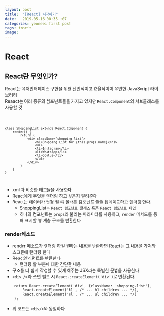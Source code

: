 ```yaml
---
layout: post
title:  "[React] 시작하기"
date:   2019-05-16 00:35 :07
categories: yeoneei first post 
tags: topcit
image: 
---
```


# React

## React란 무엇인가?
React는 유저인터페이스 구현을 위한 선언적이고 효율적이며 유연한 JavaScript 라이브러리  
Reaact는 여러 종류의 컴포넌트들을 가지고 있지만 `React.Component`의 서브클래스를 사용할 것


<code>
    
    class ShoppingList extends React.Component {
        render() {
            return (
                <div className="shopping-list">
                    <h1>Shopping List for {this.props.name}</h1>
                    <ul>
                    <li>Instagram</li>
                    <li>WhatsApp</li>
                    <li>Oculus</li>
                    </ul>
                </div>
            );
        }
    }

</code>

- xml 과 비슷한 태그들을 사용한다
- React에게 무엇을 랜더링 하고 싶은지 알려준다
- React는 데이터가 변경 될 떄 올바른 컴포넌트 들을 업데이트하고 랜더링 한다.
    - ShoppingList는 `React 컴포넌트 클래스` 혹은 `React 컴포넌트 타입`
    - 하나의 컴포넌트는 `props`라 불리는 파라미터를 사용하고, `render` 메서드를 통해 표시할 뷰 계층 구조를 반환한다


### render메소드
- render 메소드가 랜더링 하길 원하는 내용을 반환하면 React는 그 내용을 가져와 스크린에 랜더링 한다
- React엘리먼트를 반환한다
    - 랜더링 할 부분에 대한 간단한 내용
- 구조를 더 쉽게 작성할 수 있게 해주는 JSX라는 특별한 문법을 사용한다
- `<div />`라 쓰면 빌드 시 `React.createElement('div')`로 변환된다.  


~~~
    return React.createElement('div', {className: 'shopping-list'},
        React.createElement('h1', /* ... h1 children ... */),
        React.createElement('ul', /* ... ul children ... */)
    );
~~~

- 위 코드는 `<div/>`와 동일하다


